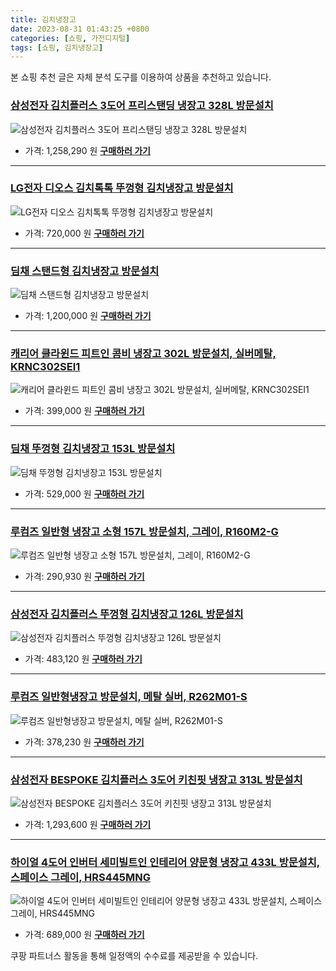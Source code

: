 ```yaml
---
title: 김치냉장고
date: 2023-08-31 01:43:25 +0800
categories: [쇼핑, 가전디지털]
tags: [쇼핑, 김치냉장고]
---
```

본 쇼핑 추천 글은 자체 분석 도구를 이용하여 상품을 추천하고 있습니다.
### [삼성전자 김치플러스 3도어 프리스탠딩 냉장고 328L 방문설치](https://link.coupang.com/re/AFFSDP?lptag=AF1030537&pageKey=7350363587&itemId=18913322439&vendorItemId=86040636918&traceid=V0-153-cfc57a5eaa0392f0&requestid=20230907014325029150887963&token=31850C%7CMIXED)
![삼성전자 김치플러스 3도어 프리스탠딩 냉장고 328L 방문설치](https://ads-partners.coupang.com/image1/R0K2snkEFYFS6qnkR37wT0-hdAEApbhUfnBWW8WBe5NQBlBtufqqfrlyR7thN-31aCRVAdi0aqRpj15TAJ8G8WkRTAdAQng9jA-zk5skDfmq2ogaGATI5p8ERLSFHYhQ7tygIETeTgDHxFUYjE5Yvp0JlGoyaLf9_BMEqD4i96McX1yu-VyG_bV-_dA2lb9nNHXxiprT-hiJ4mJDNvzfL2ypJiPjolE39KEIcLAuvjxCxcd9susJzc28KF1BU_MKU2KXJ6cV2DO1qnzr5BP5qw==)
- 가격: 1,258,290 원
[**구매하러 가기**](https://link.coupang.com/re/AFFSDP?lptag=AF1030537&pageKey=7350363587&itemId=18913322439&vendorItemId=86040636918&traceid=V0-153-cfc57a5eaa0392f0&requestid=20230907014325029150887963&token=31850C%7CMIXED)
---
### [LG전자 디오스 김치톡톡 뚜껑형 김치냉장고 방문설치](https://link.coupang.com/re/AFFSDP?lptag=AF1030537&pageKey=7361170574&itemId=18965687636&vendorItemId=86091462932&traceid=V0-153-11c2f880d07a4c1f&requestid=20230907014325029150887963&token=31850C%7CMIXED)
![LG전자 디오스 김치톡톡 뚜껑형 김치냉장고 방문설치](https://ads-partners.coupang.com/image1/ept1pvqRKEekCLc7ehtQZi4ioAbv-3t2NEtQ5oXvROkOkcl-cY49Tu0wBdpOZgzgOZMoEabXp8Ig9n7Y2sxL-YA1UXEqDDFo8DCqRxiFXZX8ebYWdMIE8ojGasbQuAkC0uxwiYuGhchmxRiqdhDILe5QCTNAPuubcb1M_ZgAP9tEIh-fU77vfg935GB-PbJ5usCvQ_swviuIdnC9rtdNsMgadxvovt2WN6l-aG-D3jXd29QVYAmhfl_k2JydUskQXawB3HievXPGCqZVY8oYzEKV7iT857jcUl1lhPjQ0F3A)
- 가격: 720,000 원
[**구매하러 가기**](https://link.coupang.com/re/AFFSDP?lptag=AF1030537&pageKey=7361170574&itemId=18965687636&vendorItemId=86091462932&traceid=V0-153-11c2f880d07a4c1f&requestid=20230907014325029150887963&token=31850C%7CMIXED)
---
### [딤채 스탠드형 김치냉장고 방문설치](https://link.coupang.com/re/AFFSDP?lptag=AF1030537&pageKey=7441881777&itemId=16448677211&vendorItemId=83639242616&traceid=V0-153-7e33fcf1e1fc7375&requestid=20230907014325029150887963&token=31850C%7CMIXED)
![딤채 스탠드형 김치냉장고 방문설치](https://ads-partners.coupang.com/image1/9yvmFNYIhePkMXbV9yW0QaDoNgCWTS9Svx7AD9ux7e1mGHLvCrxUlN5XnzsXJjyiibxv-PssqjxMB8gv0IZDpIYABP97sSVwPjPh5rK2RLP5-xYdOYMtyECiNh11Gt7-K91Fu2cscgFLSCFKCcdSzhsVNG5XvqDfmAUcru9M7EbtU3283BuI6BkmoHsjcitzaJ9Dyh4hPHHBOXSk-WTXqcwF3L39sjV4HqSXA3Qy6xLS0kNU7cls-ZabiCOgocUW88UOoD6UohbUgfvKo7YfQCE=)
- 가격: 1,200,000 원
[**구매하러 가기**](https://link.coupang.com/re/AFFSDP?lptag=AF1030537&pageKey=7441881777&itemId=16448677211&vendorItemId=83639242616&traceid=V0-153-7e33fcf1e1fc7375&requestid=20230907014325029150887963&token=31850C%7CMIXED)
---
### [캐리어 클라윈드 피트인 콤비 냉장고 302L 방문설치, 실버메탈, KRNC302SEI1](https://link.coupang.com/re/AFFSDP?lptag=AF1030537&pageKey=7388164980&itemId=19096243213&vendorItemId=86217025359&traceid=V0-153-afe442411a3b3248&clickBeacon=cyMXv6FdaqFphpyc4W9cgVTeT%2BQKiaDIjC0ntPbkUHIt9XHgOskmvPgvxOIa%2BYwkkBV5WTCTa1je25GPmHH9IzqAJpyIOFTSVk4SbRJih4Yqa8ZobD1m0xUdTQ58QEodf84EzG7zECA3MQw74Wc061oFBc5aHKhfNbxJHv3Jys9x0rva1MGVQISaadhEwJOmFLNWHWEKxYChjUCEj3MP8CNhCph5EAk%2FviIdL0TrG1bFZk2sg4%2B8ZpldCkJEj3Q%2FkrGCRf%2FQElM5J3mjsojTbRkHxqdDMzmk717NGlOgBQnLO1%2BRLi5p0QGYS2Ljk64M38KIucdmfZ5Dt%2BMSF8wDWeiNCjGjnCQHLKQ3xUT%2FZiRpyBh1g3g3IfUDD78Fl6438c%2Bt7gP1Zrt2gHPZsKkK0FJzjlGXcVH%2BhhLjDBYCHF%2FxRmkI%2B4ah0FOROb7p%2BmyFN73u4%2FPrNI2ZdYK1hx7vK6TSjWEMRwJQKrQkUmb6LLMM%2F4Ivc0PQZU74OayBquRaHBr5cGM6NisjIwMFVhi47Ln23ewuxEsqLHm845qlLt5MICfZj47Qdy5BfnWChAthA9YLrrxn44AwBo4awzg0bpR6h88LoBXjM%2FCNiu%2FfLfzLJTfO95QjOibMGNGubYorrNg2lTsgMsoqiIHDYA%2Flrsf194hJ9Y7sOXpCe33eZGjVXpHXFsEcry5xdcvOXlvVvYa6ygj0Scy1iZyhUHNKhQw%2FHuEWlkgkMrzf4kmCuLfa%2FXOJOmpRw80oGeU52XRngjBhOy4yQeAiEdOfoREN0Kpia1vE3u%2BNwOlL6gFfYoyPPcwq2ZJfXo0pEa0BAyNLUuiVo%2BpnyW1f2EET6zOFRa3NuKEyaCRPwX6ezBnUwFdAc5J0KwE962F9T8VBj7M6&requestid=20230907014325029150887963&token=31850C%7CMIXED)
![캐리어 클라윈드 피트인 콤비 냉장고 302L 방문설치, 실버메탈, KRNC302SEI1](https://ads-partners.coupang.com/image1/-fQ8mLQxgzkKwpJH-RuWl_N65u1f3EV9hPjkvgxbTMwu0BTJxs6fMEuZ-_reO_gVk3SR1QSOPoahz5BC08Y89F7D7RIXrc8LYHe6Z25sKnrWA-PXXepkZsEYVNWiwo5Jsj2e0XuVighRyvA01rg0rXKyKhdNy4VtiPmcNd1OSeht3wqjYHLqdIGS_8jYiH2DACTDnYf0EHb5p_R3hgcKFS9reAjlQJFoMHDtegMgm6qFe8ltZRFyg0ZyXnH2XvWz6R0GHcOd2fbcdCo2gZU6rbdppH4ohw==)
- 가격: 399,000 원
[**구매하러 가기**](https://link.coupang.com/re/AFFSDP?lptag=AF1030537&pageKey=7388164980&itemId=19096243213&vendorItemId=86217025359&traceid=V0-153-afe442411a3b3248&clickBeacon=cyMXv6FdaqFphpyc4W9cgVTeT%2BQKiaDIjC0ntPbkUHIt9XHgOskmvPgvxOIa%2BYwkkBV5WTCTa1je25GPmHH9IzqAJpyIOFTSVk4SbRJih4Yqa8ZobD1m0xUdTQ58QEodf84EzG7zECA3MQw74Wc061oFBc5aHKhfNbxJHv3Jys9x0rva1MGVQISaadhEwJOmFLNWHWEKxYChjUCEj3MP8CNhCph5EAk%2FviIdL0TrG1bFZk2sg4%2B8ZpldCkJEj3Q%2FkrGCRf%2FQElM5J3mjsojTbRkHxqdDMzmk717NGlOgBQnLO1%2BRLi5p0QGYS2Ljk64M38KIucdmfZ5Dt%2BMSF8wDWeiNCjGjnCQHLKQ3xUT%2FZiRpyBh1g3g3IfUDD78Fl6438c%2Bt7gP1Zrt2gHPZsKkK0FJzjlGXcVH%2BhhLjDBYCHF%2FxRmkI%2B4ah0FOROb7p%2BmyFN73u4%2FPrNI2ZdYK1hx7vK6TSjWEMRwJQKrQkUmb6LLMM%2F4Ivc0PQZU74OayBquRaHBr5cGM6NisjIwMFVhi47Ln23ewuxEsqLHm845qlLt5MICfZj47Qdy5BfnWChAthA9YLrrxn44AwBo4awzg0bpR6h88LoBXjM%2FCNiu%2FfLfzLJTfO95QjOibMGNGubYorrNg2lTsgMsoqiIHDYA%2Flrsf194hJ9Y7sOXpCe33eZGjVXpHXFsEcry5xdcvOXlvVvYa6ygj0Scy1iZyhUHNKhQw%2FHuEWlkgkMrzf4kmCuLfa%2FXOJOmpRw80oGeU52XRngjBhOy4yQeAiEdOfoREN0Kpia1vE3u%2BNwOlL6gFfYoyPPcwq2ZJfXo0pEa0BAyNLUuiVo%2BpnyW1f2EET6zOFRa3NuKEyaCRPwX6ezBnUwFdAc5J0KwE962F9T8VBj7M6&requestid=20230907014325029150887963&token=31850C%7CMIXED)
---
### [딤채 뚜껑형 김치냉장고 153L 방문설치](https://link.coupang.com/re/AFFSDP?lptag=AF1030537&pageKey=6857075224&itemId=16355968905&vendorItemId=83547657918&traceid=V0-153-51f614e16dd748f3&requestid=20230907014325029150887963&token=31850C%7CMIXED)
![딤채 뚜껑형 김치냉장고 153L 방문설치](https://ads-partners.coupang.com/image1/RXeHM8HAKRZRc5gHRdwAdS7Cg2U3rli4MgdwsGfqUn-WJm6hyCAwQ6UkSV_hamjhEV-WDQoTPuUt_q6O5QaQ8EbQE5c9RDsnqfqRPPvImW1LBJlGh4edtBtBUs4O-8P78V8za9vDDTSP8gpFMTPuPd1JKtLaNVcdgeLbCChcDKsJNd9rKR8L8XB2s7MHorzB3o3KCRpzJi5Hsin0N-RnaeDdv-_hUWDrOpcq1gDK7gSRJcDzl_usos0Wp9vwjpnblQLswMMP2LWjzk5iRyhys_HT)
- 가격: 529,000 원
[**구매하러 가기**](https://link.coupang.com/re/AFFSDP?lptag=AF1030537&pageKey=6857075224&itemId=16355968905&vendorItemId=83547657918&traceid=V0-153-51f614e16dd748f3&requestid=20230907014325029150887963&token=31850C%7CMIXED)
---
### [루컴즈 일반형 냉장고 소형 157L 방문설치, 그레이, R160M2-G](https://link.coupang.com/re/AFFSDP?lptag=AF1030537&pageKey=6497397386&itemId=14289629167&vendorItemId=81534557827&traceid=V0-153-07127b2d7d7741ae&clickBeacon=cyMXv6FdaqFphpyc4W9cgVTeT%2BQKiaDIjC0ntPbkUHIt9XHgOskmvPgvxOIa%2BYwkkBV5WTCTa1je25GPmHH9IzqAJpyIOFTSVk4SbRJih4bjE36753XPoFmO7HsEDyidf84EzG7zECA3MQw74Wc066hyi9xEHdEi4VrQBiJTIkGemKWC87zVqrNc7xAcTMYfFLNWHWEKxYChjUCEj3MP8CNhCph5EAk%2FviIdL0TrG1bFZk2sg4%2B8ZpldCkJEj3Q%2FuNKkqXVDGnynTGyAgyQzLfRVRL%2Fq4Z8cYsSq%2BegQ78MnOHMxoL3%2BgDgwrfIls17Y38KIucdmfZ5Dt%2BMSF8wDWdAYgb0oaHJHoG6IYD5pWSjT3FEGSHsa4KdzpeP9yMPT1Yw7xj%2BhTWbbL4erdc7wIVJzjlGXcVH%2BhhLjDBYCHF%2BRBHG4r7vMqyt4h9oVVcR%2BWvqbdEr4jOQa1mcg47G0lA%2F9%2FosWgqEuOQQOPqW6Z8W%2F1O2C88A9c7zKYnazJ2bVtztTTnpNzafwMg2BhzASV%2BfoHJmkz%2F2pFVaQV10W8LfiHaPBsD8STw3zj3kPvw7Jy%2FmWNElBRRItLSEhR2jIEfIeY2ZeIGVYKUMY%2FodCiJPmeOKYzTGhLjaMiraWHvgUlunBAcj54vThWA3jP%2BtbThE0udvRdEkljMsYOqhagQYN%2FDgPXvfGt91fHoo%2FiLhLW3%2BtIaByc64iap%2FAX05hgZDGDcrh22hFmM4dLoJug5IitZKsgPkmuXQlPsHH0rOlJzTUXUvmu1%2Fu6RTimfVU6lwrXDG%2Fg0OAK%2Fyfv1tk3%2FCbsOaDQ25Iv3UfpbCwZn%2BnIFSSxJc18w131d0y2osIiAJWPWhiG29ku9aURHSF9W4Q5TLjPQakngng4ROfyDYs&requestid=20230907014325029150887963&token=31850C%7CMIXED)
![루컴즈 일반형 냉장고 소형 157L 방문설치, 그레이, R160M2-G](https://ads-partners.coupang.com/image1/M_Abe5kCXtiSmntfM4GQuBW1IMyAP_ftm5bd9-AFTIuiE_-_6MyQ6y6XPybSodWkKmAEGsoZ0jyaErlrSp4isK-GPvOQ087naKHh1Oi8HPQvOTdni557OPtJH68uPuXYBV5GUH9PuXkYI_7kDBTJh_OuNbgo0AT6gUUpk5haG1hZjqCiNOD2MWrxQe7-RwHi3RHRo4ybAkiqTdr4JYGGBqG06YFAB8PeyqI-mOeyGlP0Zqh3bswvZ0j1LSu1B7xBPU10-Xj-uLR0l0hYWHhuKQhKcGvS6w==)
- 가격: 290,930 원
[**구매하러 가기**](https://link.coupang.com/re/AFFSDP?lptag=AF1030537&pageKey=6497397386&itemId=14289629167&vendorItemId=81534557827&traceid=V0-153-07127b2d7d7741ae&clickBeacon=cyMXv6FdaqFphpyc4W9cgVTeT%2BQKiaDIjC0ntPbkUHIt9XHgOskmvPgvxOIa%2BYwkkBV5WTCTa1je25GPmHH9IzqAJpyIOFTSVk4SbRJih4bjE36753XPoFmO7HsEDyidf84EzG7zECA3MQw74Wc066hyi9xEHdEi4VrQBiJTIkGemKWC87zVqrNc7xAcTMYfFLNWHWEKxYChjUCEj3MP8CNhCph5EAk%2FviIdL0TrG1bFZk2sg4%2B8ZpldCkJEj3Q%2FuNKkqXVDGnynTGyAgyQzLfRVRL%2Fq4Z8cYsSq%2BegQ78MnOHMxoL3%2BgDgwrfIls17Y38KIucdmfZ5Dt%2BMSF8wDWdAYgb0oaHJHoG6IYD5pWSjT3FEGSHsa4KdzpeP9yMPT1Yw7xj%2BhTWbbL4erdc7wIVJzjlGXcVH%2BhhLjDBYCHF%2BRBHG4r7vMqyt4h9oVVcR%2BWvqbdEr4jOQa1mcg47G0lA%2F9%2FosWgqEuOQQOPqW6Z8W%2F1O2C88A9c7zKYnazJ2bVtztTTnpNzafwMg2BhzASV%2BfoHJmkz%2F2pFVaQV10W8LfiHaPBsD8STw3zj3kPvw7Jy%2FmWNElBRRItLSEhR2jIEfIeY2ZeIGVYKUMY%2FodCiJPmeOKYzTGhLjaMiraWHvgUlunBAcj54vThWA3jP%2BtbThE0udvRdEkljMsYOqhagQYN%2FDgPXvfGt91fHoo%2FiLhLW3%2BtIaByc64iap%2FAX05hgZDGDcrh22hFmM4dLoJug5IitZKsgPkmuXQlPsHH0rOlJzTUXUvmu1%2Fu6RTimfVU6lwrXDG%2Fg0OAK%2Fyfv1tk3%2FCbsOaDQ25Iv3UfpbCwZn%2BnIFSSxJc18w131d0y2osIiAJWPWhiG29ku9aURHSF9W4Q5TLjPQakngng4ROfyDYs&requestid=20230907014325029150887963&token=31850C%7CMIXED)
---
### [삼성전자 김치플러스 뚜껑형 김치냉장고 126L 방문설치](https://link.coupang.com/re/AFFSDP?lptag=AF1030537&pageKey=7342429961&itemId=18875121802&vendorItemId=86003745230&traceid=V0-153-d05661b59cf71f7c&requestid=20230907014325029150887963&token=31850C%7CMIXED)
![삼성전자 김치플러스 뚜껑형 김치냉장고 126L 방문설치](https://ads-partners.coupang.com/image1/X_LaiYJNxgiKsDstX-ras-lcLWp0H698RuvdX_42HFOAcMRoQemiOqhgH1kPpsSW-F4mvTMR75IqW11KH2DPedg0j6iWfIRzjLzyKKTQCur2lOn9PCvDB5pCFFUdj-BkZrnPReWNi633f1Ufg8-6oPBNzD4v_e7leS4Vl-g2LHPNZdBtXOT3QAEsrhuoxxwBP1jf-nxwOaD2avLiS-KxPU20voV82NepwpjWKLlhMB60TwPiSqZeQaZDr1tiULBEPT1tyjTD0U1p2U-cjvdQJA==)
- 가격: 483,120 원
[**구매하러 가기**](https://link.coupang.com/re/AFFSDP?lptag=AF1030537&pageKey=7342429961&itemId=18875121802&vendorItemId=86003745230&traceid=V0-153-d05661b59cf71f7c&requestid=20230907014325029150887963&token=31850C%7CMIXED)
---
### [루컴즈 일반형냉장고 방문설치, 메탈 실버, R262M01-S](https://link.coupang.com/re/AFFSDP?lptag=AF1030537&pageKey=5525817035&itemId=8656568942&vendorItemId=75943757450&traceid=V0-153-87e33479bc4164ad&clickBeacon=cyMXv6FdaqFphpyc4W9cgVTeT%2BQKiaDIjC0ntPbkUHIt9XHgOskmvPgvxOIa%2BYwkkBV5WTCTa1je25GPmHH9IzqAJpyIOFTSVk4SbRJih4ZU4L3bbFuTtqUIG3JS8GDAf84EzG7zECA3MQw74Wc061dqBQEAigiUrI%2BgF9Z%2FwUwpRT98foXHsnwMoAsRGQCAFLNWHWEKxYChjUCEj3MP8CNhCph5EAk%2FviIdL0TrG1bFZk2sg4%2B8ZpldCkJEj3Q%2FpQEgUGBabkvqZDj8WLaux1eIwBpMsIguVbVuzdR6M4WiFQDLA8FR2ZfsdwxDDcRCmZr7N0%2Fa7zQcaCZ3h3vmHPV6Iq0iNljcun%2FlkSNi8DMJhf6ApX2k7UQdQ5VPikFbDuVj%2BvmQD%2FdM%2F5obRgeUnenyyUrlEivkZIJTjmerwNZ77YoAlEFs3uxk1ud7CpAZeQueb3XMQ1oEH%2BAt0YByX%2FILqyx9Jzpi%2BLrZj4GqWe8miiln1%2B4nRCbKUQP4mxTbowH%2FYe%2BUcH9LNbNlFXJwA96dPnFkk3NRQjdbw0aOrVO9b8Q2tQHlLga3m1D8SzNF53Jc2Hnstu2Qfeok%2FZVEvDhWPM5AciyfUpfyLWVqO0r2r8C3ds1BWSzhm4y5uMwEvYa6ygj0Scy1iZyhUHNKhV8kWMLJPWxXFsl%2FI%2FLZTqyFHc8tY%2FSO4pwbe3l700iNhG6u17oedpc5zMuV%2B9eibA3y9i8HHMWJVs%2FUanv1XLMt8dvkblbLsFGu3MFo3gAga7%2FVoeac9Juu4hvd6IzaQEuYQnjQv90dUpSb4KsdtUVC1OxuRlJmzr%2BL4%2FQATeNj%2BdtEDT7bbcMo8eltMzBpeXT6T%2F2P1kWolmMwzFX3MgeBzq4Cwcc6kXX%2FqQVtpoWP&requestid=20230907014325029150887963&token=31850C%7CMIXED)
![루컴즈 일반형냉장고 방문설치, 메탈 실버, R262M01-S](https://ads-partners.coupang.com/image1/nOrxcVtPmrLiu1XznEQiOvm7j9wC9MiTfjJSDdxFpsKpOB8yRgKFUDjslwyRaVHRGu68ieNlntaRQfUCEPAk0gSpFEBSwOdWxkZrY6cFGTziY0K2cFMIWTC12HwJVyBmwtMtuvYs9sJEBQ02pGIi6vVzr725LRIbZPL31tgV5Tr7agFAFnLyUVkuZRFGFw5q6Mq6gMKTzW3cAm89y4cKC9J-brTV1xIdOuA9r85VrEYcgq1WD2XHGCPrr7hL_nyGbdDo5CcROa3ZeKgE06EdZzUpr9nS)
- 가격: 378,230 원
[**구매하러 가기**](https://link.coupang.com/re/AFFSDP?lptag=AF1030537&pageKey=5525817035&itemId=8656568942&vendorItemId=75943757450&traceid=V0-153-87e33479bc4164ad&clickBeacon=cyMXv6FdaqFphpyc4W9cgVTeT%2BQKiaDIjC0ntPbkUHIt9XHgOskmvPgvxOIa%2BYwkkBV5WTCTa1je25GPmHH9IzqAJpyIOFTSVk4SbRJih4ZU4L3bbFuTtqUIG3JS8GDAf84EzG7zECA3MQw74Wc061dqBQEAigiUrI%2BgF9Z%2FwUwpRT98foXHsnwMoAsRGQCAFLNWHWEKxYChjUCEj3MP8CNhCph5EAk%2FviIdL0TrG1bFZk2sg4%2B8ZpldCkJEj3Q%2FpQEgUGBabkvqZDj8WLaux1eIwBpMsIguVbVuzdR6M4WiFQDLA8FR2ZfsdwxDDcRCmZr7N0%2Fa7zQcaCZ3h3vmHPV6Iq0iNljcun%2FlkSNi8DMJhf6ApX2k7UQdQ5VPikFbDuVj%2BvmQD%2FdM%2F5obRgeUnenyyUrlEivkZIJTjmerwNZ77YoAlEFs3uxk1ud7CpAZeQueb3XMQ1oEH%2BAt0YByX%2FILqyx9Jzpi%2BLrZj4GqWe8miiln1%2B4nRCbKUQP4mxTbowH%2FYe%2BUcH9LNbNlFXJwA96dPnFkk3NRQjdbw0aOrVO9b8Q2tQHlLga3m1D8SzNF53Jc2Hnstu2Qfeok%2FZVEvDhWPM5AciyfUpfyLWVqO0r2r8C3ds1BWSzhm4y5uMwEvYa6ygj0Scy1iZyhUHNKhV8kWMLJPWxXFsl%2FI%2FLZTqyFHc8tY%2FSO4pwbe3l700iNhG6u17oedpc5zMuV%2B9eibA3y9i8HHMWJVs%2FUanv1XLMt8dvkblbLsFGu3MFo3gAga7%2FVoeac9Juu4hvd6IzaQEuYQnjQv90dUpSb4KsdtUVC1OxuRlJmzr%2BL4%2FQATeNj%2BdtEDT7bbcMo8eltMzBpeXT6T%2F2P1kWolmMwzFX3MgeBzq4Cwcc6kXX%2FqQVtpoWP&requestid=20230907014325029150887963&token=31850C%7CMIXED)
---
### [삼성전자 BESPOKE 김치플러스 3도어 키친핏 냉장고 313L 방문설치](https://link.coupang.com/re/AFFSDP?lptag=AF1030537&pageKey=7350363602&itemId=18913322575&vendorItemId=86040636965&traceid=V0-153-41ec6971ea127d93&requestid=20230907014325029150887963&token=31850C%7CMIXED)
![삼성전자 BESPOKE 김치플러스 3도어 키친핏 냉장고 313L 방문설치](https://ads-partners.coupang.com/image1/i_j9AzAn0UCZND5ui3QlvY_MeooR0OWfXjDAX7FzpLy5BVnXxpYhjY5DpePZIqjSiQgENPzu7Pkpn5tshf-P8yKfGskEyRCX5drweeFlpCCE-PVL4yY6fPBSfY69zKmjY9jjgX5e-p3c8RhQ9FkT-1yHLcVK6lKWmo4OMS8ODdS8_x9ThZ9slypS6A19JQY6HZmZuKFZXq6pFRNhD3Z_nlHpRKkyD2zeGGkN2Xp8UfwikBF7ZFao_v81_jIJfuxmSBRNJMfsWfRuAn_ztdnS)
- 가격: 1,293,600 원
[**구매하러 가기**](https://link.coupang.com/re/AFFSDP?lptag=AF1030537&pageKey=7350363602&itemId=18913322575&vendorItemId=86040636965&traceid=V0-153-41ec6971ea127d93&requestid=20230907014325029150887963&token=31850C%7CMIXED)
---
### [하이얼 4도어 인버터 세미빌트인 인테리어 양문형 냉장고 433L 방문설치, 스페이스 그레이, HRS445MNG](https://link.coupang.com/re/AFFSDP?lptag=AF1030537&pageKey=5430202750&itemId=18814439612&vendorItemId=85944926183&traceid=V0-153-cb93c0f244e5fc8c&clickBeacon=cyMXv6FdaqFphpyc4W9cgVTeT%2BQKiaDIjC0ntPbkUHIt9XHgOskmvPgvxOIa%2BYwkkBV5WTCTa1je25GPmHH9IzqAJpyIOFTSVk4SbRJih4YB3lPePH5F8wl6c2GEH7TXf84EzG7zECA3MQw74Wc06%2F4Uetm2o2aKpVHhsGPNf1jGPcbr3e4RzQuRKmDInUtEFLNWHWEKxYChjUCEj3MP8CNhCph5EAk%2FviIdL0TrG1bFZk2sg4%2B8ZpldCkJEj3Q%2Fcs%2FtLHx2v9cDU5TcgQZquDaVihhkYPxZXwjt35%2F5cdeoL63imD7T5pKHKC05PP0jmZr7N0%2Fa7zQcaCZ3h3vmHBiUssPoQ8qQSn2TYP7zpo56QhuK7dwqPBjuvj4ql6Odsemfuw6W9uQgjKE%2FZ51Qh34fzMP7fy8dJ259Vw8%2Fy96lRiNcaG6ctFdYrjUmruPj26BM5RF7RcsU3tZRxEGguyI6TLusUm%2BveC2X7H5%2FKfhOvfuHVe0vEvrJwdcHjzVfDAUNrdZ4da8qxHESHqWC3c87ekDdhWQp%2F2Zg243yDypfrT%2FVShFJcS57EkFSQMDrwyWhU%2FMlwJFYfpDoash22FG2uVVqs82GAjwhF4OgOCYKL%2BktvDe%2B8%2BulX8np%2FHyo%2FRjzPoTZDA3dHNSdpt819lI1DRGHJrR%2BjGTEdO6aozpq%2BrGKWqaNN20KlucKwR1skXNbj77c%2F%2BCqcOlO%2Bgvdez3RRKyDvuwXzWFxs67AEjN5LkPjXe9JDTyX7Y7Pe3wo3RAJR68klMkvsoEzI0yfDtjWpx%2FNhf%2FIE%2BvL%2FtSc4GYklfg8CKYZ%2Bsr065pe7fIy95rXuiJ8GMPqA58grsPC4GybkSew2orPK4ESMblGADsN9VYv8cwKYQuXvI%2FOhqb9&requestid=20230907014325029150887963&token=31850C%7CMIXED)
![하이얼 4도어 인버터 세미빌트인 인테리어 양문형 냉장고 433L 방문설치, 스페이스 그레이, HRS445MNG](https://ads-partners.coupang.com/image1/JNBTUfxY4eCUzIFQJJ_JPzrOZlak0ALxz61rsmBvnQf18MlUp5mhgE6q6vYnN51dDD9xC7l2HAAeBxP9TQYY1PxCP3gMe6IbSQiHVmFeDHfJCegy_mGsMmGUZddHmM7snXHAY8mcGfMokfMqero4mxdTF1ii3K8D9U0GfaJjY4LBxIV8sKO8EHgUOimpEc0KSVPkpRK3a3M9p7i8yBIQBDbKToRc8Tz5v6Zp9TqVJhG5O6XLVBaaiNzWIu-N5jS91BfNa68h2E1w3HviSq7e3Avdxlp4)
- 가격: 689,000 원
[**구매하러 가기**](https://link.coupang.com/re/AFFSDP?lptag=AF1030537&pageKey=5430202750&itemId=18814439612&vendorItemId=85944926183&traceid=V0-153-cb93c0f244e5fc8c&clickBeacon=cyMXv6FdaqFphpyc4W9cgVTeT%2BQKiaDIjC0ntPbkUHIt9XHgOskmvPgvxOIa%2BYwkkBV5WTCTa1je25GPmHH9IzqAJpyIOFTSVk4SbRJih4YB3lPePH5F8wl6c2GEH7TXf84EzG7zECA3MQw74Wc06%2F4Uetm2o2aKpVHhsGPNf1jGPcbr3e4RzQuRKmDInUtEFLNWHWEKxYChjUCEj3MP8CNhCph5EAk%2FviIdL0TrG1bFZk2sg4%2B8ZpldCkJEj3Q%2Fcs%2FtLHx2v9cDU5TcgQZquDaVihhkYPxZXwjt35%2F5cdeoL63imD7T5pKHKC05PP0jmZr7N0%2Fa7zQcaCZ3h3vmHBiUssPoQ8qQSn2TYP7zpo56QhuK7dwqPBjuvj4ql6Odsemfuw6W9uQgjKE%2FZ51Qh34fzMP7fy8dJ259Vw8%2Fy96lRiNcaG6ctFdYrjUmruPj26BM5RF7RcsU3tZRxEGguyI6TLusUm%2BveC2X7H5%2FKfhOvfuHVe0vEvrJwdcHjzVfDAUNrdZ4da8qxHESHqWC3c87ekDdhWQp%2F2Zg243yDypfrT%2FVShFJcS57EkFSQMDrwyWhU%2FMlwJFYfpDoash22FG2uVVqs82GAjwhF4OgOCYKL%2BktvDe%2B8%2BulX8np%2FHyo%2FRjzPoTZDA3dHNSdpt819lI1DRGHJrR%2BjGTEdO6aozpq%2BrGKWqaNN20KlucKwR1skXNbj77c%2F%2BCqcOlO%2Bgvdez3RRKyDvuwXzWFxs67AEjN5LkPjXe9JDTyX7Y7Pe3wo3RAJR68klMkvsoEzI0yfDtjWpx%2FNhf%2FIE%2BvL%2FtSc4GYklfg8CKYZ%2Bsr065pe7fIy95rXuiJ8GMPqA58grsPC4GybkSew2orPK4ESMblGADsN9VYv8cwKYQuXvI%2FOhqb9&requestid=20230907014325029150887963&token=31850C%7CMIXED)


쿠팡 파트너스 활동을 통해 일정액의 수수료를 제공받을 수 있습니다.
